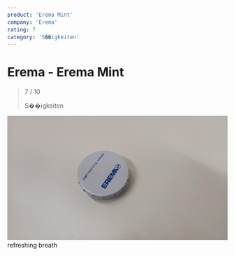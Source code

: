 ```yaml
---
product: 'Erema Mint'
company: 'Erema'
rating: 7
category: 'S��igkeiten'
---
```


# Erema - Erema Mint
>
> 7 / 10
>
> S��igkeiten

![Erema Mint](assets\erema-erema-mint-82b3e245-7e36-4f7f-87da-80a41fd7d071.jpg)
refreshing breath
